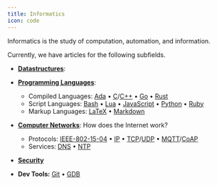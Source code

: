 ```yaml
---
title: Informatics
icon: code
---
```


Informatics is the study of computation, automation, and information. 

Currently, we have articles for the following subfields.


* [**Datastructures**](datastructures): 
* [**Programming Languages**](languages): 
	* Compiled Languages: [Ada](ada) •  [C](c)/[C++](cpp) •  [Go](go) •  [Rust](rust)
	* Script Languages: [Bash](bash) • [Lua](lua) • [JavaScript](javascript) • [Python](python) • [Ruby](ruby) 
	* Markup Languages: [LaTeX](latex) • [Markdown](markdown)

* [**Computer Networks**](network): How does the Internet work?
	* Protocols:  [IEEE-802-15-04](ieee-802-15-04) • [IP](ip) • [TCP](tcp)/[UDP](udp) • [MQTT](mqtt)/[CoAP](coap)
	* Services: [DNS](dns) • [NTP](ntp)

* [**Security**](security)
* **Dev Tools:**  [Git](git) • [GDB](gdb)

